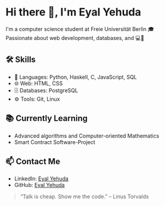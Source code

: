 # Hi there 👋, I'm Eyal Yehuda

I'm a computer science student at Freie Universität Berlin 🎓  
Passionate about web development, databases, and 💻🔐

## 🛠️ Skills
- 💬 Languages: Python, Haskell, C, JavaScript, SQL
- 🌐 Web: HTML, CSS
- 🗄️ Databases: PostgreSQL
- ⚙️ Tools: Git, Linux

## 📚 Currently Learning
- Advanced algorithms and Computer-oriented Mathematics
- Smart Contract Software-Project

## 📫 Contact Me
- LinkedIn: [Eyal Yehuda](https://linkedin.com/in/eyal-yehuda-a93353336)
- GitHub: [Eyal Yehuda](https://github.com/EyalYeh)

> “Talk is cheap. Show me the code.” – Linus Torvalds

<!---
EyalYeh/EyalYeh is a ✨ special ✨ repository because its `README.md` (this file) appears on your GitHub profile.
You can click the Preview link to take a look at your changes.
--->
